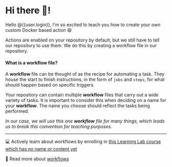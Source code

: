 # Hi there 👋!

Hello @{{user.login}}, I'm so excited to teach you how to create your own custom Docker based action 😄

Actions are enabled on your repository by default, but we still have to tell our repository to use them. We do this by creating a workflow file in our repository.

#### What is a workflow file?

A **workflow** file can be thought of as the recipe for automating a task. They house the start to finish instructions, in the form of `jobs` and `steps`, for what should happen based on specific triggers.

Your repository can contain multiple **workflow** files that carry out a wide variety of tasks. It is important to consider this when deciding on a name for your **workflow**. The name you choose should reflect the tasks being performed.

_In our case, we will use this one **workflow** file for many things, which leads us to break this convention for teaching purposes._

---

💻 Actively learn about workflows by enrolling in [this Learning Lab course which has no name or content yet]()

📖 Read more about [workflows](https://help.github.com/en/actions/automating-your-workflow-with-github-actions/configuring-a-workflow#choosing-the-type-of-actions-for-your-workflow)
